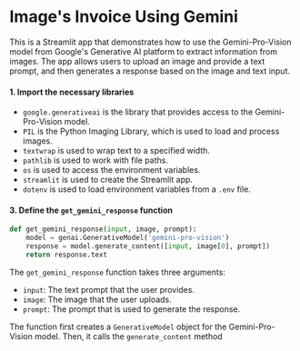  # Image's Invoice Using Gemini 

This is a Streamlit app that demonstrates how to use the Gemini-Pro-Vision model from Google's Generative AI platform to extract information from images. The app allows users to upload an image and provide a text prompt, and then generates a response based on the image and text input.


#### 1. Import the necessary libraries
- `google.generativeai` is the library that provides access to the Gemini-Pro-Vision model.
- `PIL` is the Python Imaging Library, which is used to load and process images.
- `textwrap` is used to wrap text to a specified width.
- `pathlib` is used to work with file paths.
- `os` is used to access the environment variables.
- `streamlit` is used to create the Streamlit app.
- `dotenv` is used to load environment variables from a `.env` file.

#### 3. Define the `get_gemini_response` function

```python
def get_gemini_response(input, image, prompt):
    model = genai.GenerativeModel('gemini-pro-vision')
    response = model.generate_content([input, image[0], prompt])
    return response.text
```

The `get_gemini_response` function takes three arguments:

- `input`: The text prompt that the user provides.
- `image`: The image that the user uploads.
- `prompt`: The prompt that is used to generate the response.

The function first creates a `GenerativeModel` object for the Gemini-Pro-Vision model. Then, it calls the `generate_content` method


